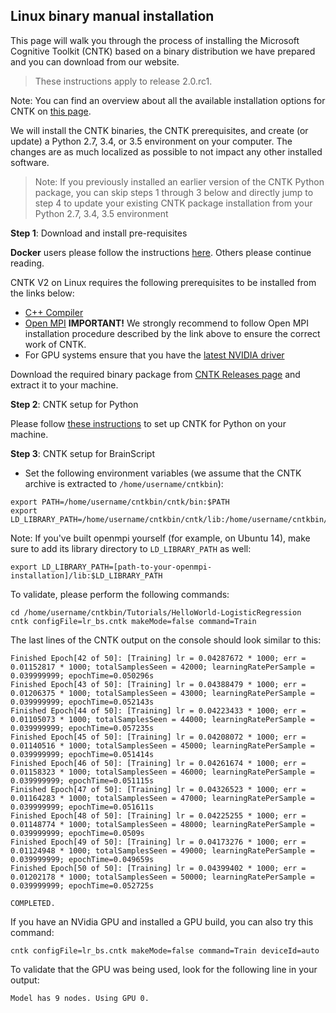 ## Linux binary manual installation

This page will walk you through the process of installing the Microsoft Cognitive Toolkit (CNTK)
based on a binary distribution we have prepared and you can download from our website. 

> These instructions apply to release 2.0.rc1.

Note: You can find an overview about all the available installation options for CNTK on [this page](./Setup-CNTK-on-your-machine.md).

We will install the CNTK binaries, the CNTK prerequisites, and create (or update) a Python 2.7, 3.4, or 3.5 environment 
on your computer. The changes are as much localized as possible to not impact any other installed
software.

>Note: If you previously installed an earlier version of the CNTK Python package, you can skip steps 1 
through 3 below and directly jump to step 4 to update your existing CNTK package installation from your 
Python 2.7, 3.4, 3.5 environment

**Step 1**: Download and install pre-requisites

**Docker** users please follow the instructions [here](./CNTK-Docker-Containers). 
Others please continue reading.

CNTK V2 on Linux requires the following prerequisites to be installed from the links below: 

- [C++ Compiler](./Setup-CNTK-on-Linux#c-compiler)
- [Open MPI](./Setup-CNTK-on-Linux#open-mpi)
**IMPORTANT!** We strongly recommend to follow Open MPI installation procedure described by the link above to ensure the correct work of CNTK.
- For GPU systems ensure that you have the [latest NVIDIA driver](http://www.nvidia.com/drivers)

Download the required binary package from [CNTK Releases page](../releases) and extract it to your machine.

**Step 2**: CNTK setup for Python

Please follow [these instructions](./Setup-Linux-Python) to set up CNTK for Python on your machine.

**Step 3**: CNTK setup for BrainScript

- Set the following environment variables (we assume that the CNTK archive is extracted to ```/home/username/cntkbin```):
```
export PATH=/home/username/cntkbin/cntk/bin:$PATH
export LD_LIBRARY_PATH=/home/username/cntkbin/cntk/lib:/home/username/cntkbin/cntk/dependencies/lib:$LD_LIBRARY_PATH
```
Note: If you've built openmpi yourself (for example, on Ubuntu 14), make sure to add its library directory to `LD_LIBRARY_PATH` as well:
```
export LD_LIBRARY_PATH=[path-to-your-openmpi-installation]/lib:$LD_LIBRARY_PATH
```

To validate, please perform the following commands:
```
cd /home/username/cntkbin/Tutorials/HelloWorld-LogisticRegression
cntk configFile=lr_bs.cntk makeMode=false command=Train
```
The last lines of the CNTK output on the console should look similar to this:
```
Finished Epoch[42 of 50]: [Training] lr = 0.04287672 * 1000; err = 0.01152817 * 1000; totalSamplesSeen = 42000; learningRatePerSample = 0.039999999; epochTime=0.050296s
Finished Epoch[43 of 50]: [Training] lr = 0.04388479 * 1000; err = 0.01206375 * 1000; totalSamplesSeen = 43000; learningRatePerSample = 0.039999999; epochTime=0.052143s
Finished Epoch[44 of 50]: [Training] lr = 0.04223433 * 1000; err = 0.01105073 * 1000; totalSamplesSeen = 44000; learningRatePerSample = 0.039999999; epochTime=0.057235s
Finished Epoch[45 of 50]: [Training] lr = 0.04208072 * 1000; err = 0.01140516 * 1000; totalSamplesSeen = 45000; learningRatePerSample = 0.039999999; epochTime=0.051414s
Finished Epoch[46 of 50]: [Training] lr = 0.04261674 * 1000; err = 0.01158323 * 1000; totalSamplesSeen = 46000; learningRatePerSample = 0.039999999; epochTime=0.051115s
Finished Epoch[47 of 50]: [Training] lr = 0.04326523 * 1000; err = 0.01164283 * 1000; totalSamplesSeen = 47000; learningRatePerSample = 0.039999999; epochTime=0.051611s
Finished Epoch[48 of 50]: [Training] lr = 0.04225255 * 1000; err = 0.01148774 * 1000; totalSamplesSeen = 48000; learningRatePerSample = 0.039999999; epochTime=0.0509s
Finished Epoch[49 of 50]: [Training] lr = 0.04173276 * 1000; err = 0.01124948 * 1000; totalSamplesSeen = 49000; learningRatePerSample = 0.039999999; epochTime=0.049659s
Finished Epoch[50 of 50]: [Training] lr = 0.04399402 * 1000; err = 0.01202178 * 1000; totalSamplesSeen = 50000; learningRatePerSample = 0.039999999; epochTime=0.052725s

COMPLETED.
```
If you have an NVidia GPU and installed a GPU build, you can also try this command:
```
cntk configFile=lr_bs.cntk makeMode=false command=Train deviceId=auto
```
To validate that the GPU was being used, look for the following line in your output:
```
Model has 9 nodes. Using GPU 0.
```
